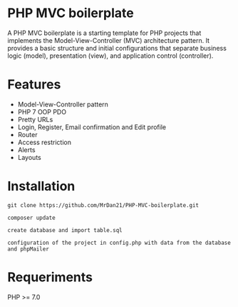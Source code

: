 # PHP MVC boilerplate
A PHP MVC boilerplate is a starting template for PHP projects that implements the Model-View-Controller (MVC) architecture pattern. It provides a basic structure and initial configurations that separate business logic (model), presentation (view), and application control (controller). 

# Features
* Model-View-Controller pattern
* PHP 7 OOP PDO
* Pretty URLs
* Login, Register, Email confirmation and Edit profile
* Router
* Access restriction
* Alerts
* Layouts

# Installation

`git clone https://github.com/MrDan21/PHP-MVC-boilerplate.git`

`composer update`

`create database and import table.sql`

`configuration of the project in config.php with data from the database and phpMailer`

# Requeriments

PHP >= 7.0

